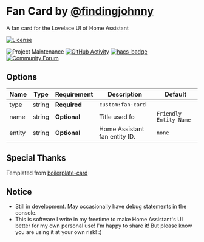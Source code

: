 # Fan Card by [@findingjohnny](https://www.github.com/findingjohnny)

A fan card for the Lovelace UI of Home Assistant

<!-- [![GitHub Release][releases-shield]][releases] -->

[![License][license-shield]](LICENSE.md)

<!-- [![hacs_badge](https://img.shields.io/badge/HACS-Default-orange.svg?style=for-the-badge)](https://github.com/custom-components/hacs) -->

![Project Maintenance][maintenance-shield]
[![GitHub Activity][commits-shield]][commits]
[![hacs_badge](https://img.shields.io/badge/HACS-Custom-orange.svg?style=for-the-badge)](https://github.com/custom-components/hacs)
[![Community Forum][forum-shield]][forum]

<!-- ## Support

Hey dude! Help me out for a couple of :beers: or a :coffee:!

[![coffee](https://www.buymeacoffee.com/assets/img/custom_images/black_img.png)](https://www.buymeacoffee.com/<addlinkhere>) -->

## Options

| Name   | Type   | Requirement  | Description                   | Default                |
| ------ | ------ | ------------ | ----------------------------- | ---------------------- |
| type   | string | **Required** | `custom:fan-card`             |
| name   | string | **Optional** | Title used fo                 | `Friendly Entity Name` |
| entity | string | **Optional** | Home Assistant fan entity ID. | `none`                 |

## Special Thanks

Templated from [boilerplate-card](https://github.com/custom-cards/boilerplate-card)

## Notice

- Still in development. May occasionally have debug statements in the console.
- This is software I write in my freetime to make Home Assistant's UI better for my own personal use! I'm happy to share it! But please know you are using it at your own risk! :)

[commits-shield]: https://img.shields.io/github/commit-activity/y/FindingJohnny/fan-card.svg?style=for-the-badge
[commits]: https://github.com/FindingJohnny/fan-card/commits/main
[forum-shield]: https://img.shields.io/badge/community-forum-brightgreen.svg?style=for-the-badge
[forum]: https://community.home-assistant.io/c/projects/frontend
[license-shield]: https://img.shields.io/github/license/FindingJohnny/fan-card?style=for-the-badge
[maintenance-shield]: https://img.shields.io/maintenance/yes/2020.svg?style=for-the-badge
[releases-shield]: https://img.shields.io/github/release/FindingJohnny/fan-card.svg?style=for-the-badge

<!-- [releases]: https://github.com/FindingJohnny/fan-card/releases -->

